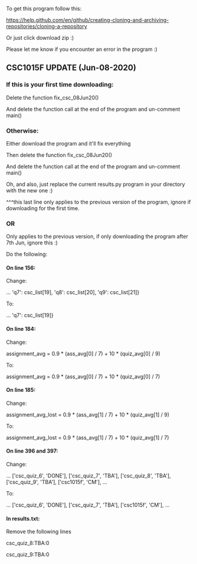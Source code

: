 To get this program follow this:

https://help.github.com/en/github/creating-cloning-and-archiving-repositories/cloning-a-repository

Or just click download zip :)

Please let me know if you encounter an error in the program :)

## CSC1015F UPDATE (Jun-08-2020)

### If this is your first time downloading:

Delete the function fix_csc_08Jun20()

And delete the function call at the end of the program and un-comment main()

### Otherwise:

Either download the program and it'll fix everything

Then delete the function fix_csc_08Jun20()

And delete the function call at the end of the program and un-comment main()

Oh, and also, just replace the current results.py program in your directory with the new one :)

^^^this last line only applies to the previous version of the program, ignore if downloading for the first time.

### OR

Only applies to the previous version, if only downloading the program after 7th Jun, ignore this :)

Do the following:

#### On line 156:

Change:

... 'q7': csc_list[19], 'q8': csc_list[20], 'q9': csc_list[21]}

To:

... 'q7': csc_list[19]}

#### On line 184:

Change:

assignment_avg = 0.9 * (ass_avg[0] / 7) + 10 * (quiz_avg[0] / 9)

To:

assignment_avg = 0.9 * (ass_avg[0] / 7) + 10 * (quiz_avg[0] / 7)

#### On line 185:

Change:

assignment_avg_lost = 0.9 * (ass_avg[1] / 7) + 10 * (quiz_avg[1] / 9)

To:

assignment_avg_lost = 0.9 * (ass_avg[1] / 7) + 10 * (quiz_avg[1] / 7)

#### On line 396 and 397:

Change:

... ['csc_quiz_6', 'DONE'], ['csc_quiz_7', 'TBA'], ['csc_quiz_8', 'TBA'],
                             ['csc_quiz_9', 'TBA'], ['csc1015f', 'CM'], ...

To:

... ['csc_quiz_6', 'DONE'], ['csc_quiz_7', 'TBA'], ['csc1015f', 'CM'], ...

#### In results.txt:

Remove the following lines

csc_quiz_8:TBA:0

csc_quiz_9:TBA:0
